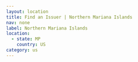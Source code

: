 ```yaml
---
layout: location
title: Find an Issuer | Northern Mariana Islands
nav: none
label: Northern Mariana Islands
location:
  - state: MP
    country: US
category: us
---
```

